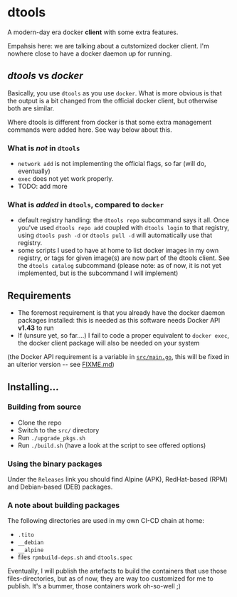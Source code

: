 # dtools

A modern-day era docker **client** with some extra features.

Empahsis here: we are talking about a cutstomized docker client. I'm nowhere close to have a docker daemon up for running.

## *dtools* vs *docker*

Basically, you use `dtools` as you use `docker`. What is more obvious is that the output is a bit changed from the official docker client, but otherwise both are similar.

Where dtools is different from docker is that some extra management commands were added here. See way below about this.

### What is *not* in `dtools`

- `network add` is not implementing the official flags, so far (will do, eventually)
- `exec` does not yet work properly.
- TODO: add more

### What is *added* in `dtools`, compared to `docker`

- default registry handling: the `dtools repo` subcommand says it all.
  Once you've used `dtools repo add` coupled with `dtools login` to that registry, using `dtools push -d` or `dtools pull -d` will automatically use that registry.
- some scripts I used to have at home to list docker images in my own registry, or tags for given image(s) are now part of the dtools client.
  See the `dtools catalog` subcommand (please note: as of now, it is not yet implemented, but is the subcommand I will implement)

## Requirements

- The foremost requirement is that you already have the docker daemon packages installed: this is needed as this software needs Docker API **v1.43** to run
- If (unsure yet, so far....) I fail to code a proper equivalent to `docker exec`, the docker client package will also be needed on your system

(the Docker API requirement is a variable in [`src/main.go`](./src/main.go#L15), this will be fixed in an ulterior version -- see [FIXME.md](./FIXME.md))

## Installing...

### Building from source

- Clone the repo
- Switch to the `src/` directory
- Run `./upgrade_pkgs.sh`
- Run `./build.sh` (have a look at the script to see offered options)

### Using the binary packages

Under the `Releases` link you should find Alpine (APK), RedHat-based (RPM) and Debian-based (DEB) packages.

### A note about building packages

The following directories are used in my own CI-CD chain at home:

- `.tito`
- `__debian`
- `__alpine`
- files `rpmbuild-deps.sh` and `dtools.spec`

Eventually, I will publish the artefacts to build the containers that use those files-directories, but as of now, they are way too customized for me to publish.
It's a bummer, those containers work oh-so-well ;)
